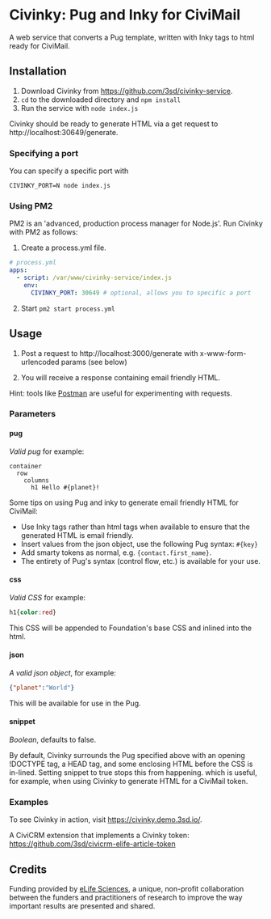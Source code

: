 # Civinky: Pug and Inky for CiviMail

A web service that converts a Pug template, written with Inky tags to html ready for CiviMail.

## Installation

1. Download Civinky from https://github.com/3sd/civinky-service.
2. `cd` to the downloaded directory and `npm install`
3. Run the service with `node index.js`

Civinky should be ready to generate HTML via a get request to http://localhost:30649/generate.

### Specifying a port

You can specify a specific port with

`CIVINKY_PORT=N node index.js`

### Using PM2

PM2 is an 'advanced, production process manager for Node.js'. Run Civinky with PM2 as follows:

1. Create a process.yml file.
```yaml
# process.yml
apps:
  - script: /var/www/civinky-service/index.js
    env:
      CIVINKY_PORT: 30649 # optional, allows you to specific a port
```
2. Start `pm2 start process.yml`

## Usage

1. Post a request to http://localhost:3000/generate with x-www-form-urlencoded params (see below)

2. You will receive a response containing email friendly HTML.

Hint: tools like [Postman](https://www.getpostman.com/) are useful for experimenting with requests.

### Parameters

#### pug

*Valid pug* for example:

```pug
container
  row
    columns
      h1 Hello #{planet}!
```

Some tips on using Pug and inky to generate email friendly HTML for CiviMail:

* Use Inky tags rather than html tags when available to ensure that the generated HTML is email friendly.
* Insert values from the json object, use the following Pug syntax: `#{key}`
* Add smarty tokens as normal, e.g. `{contact.first_name}`.
* The entirety of Pug's syntax (control flow, etc.) is available for your use.


#### css

*Valid CSS* for example:
```css
h1{color:red}
```

This CSS will be appended to Foundation's base CSS and inlined into the html.


#### json

*A valid json object*, for example:
```json
{"planet":"World"}
```
This will be available for use in the Pug.

#### snippet

*Boolean*, defaults to false.

By default, Civinky surrounds the Pug specified above with an opening !DOCTYPE tag, a HEAD tag, and some enclosing HTML before the CSS is in-lined. Setting snippet to true stops this from happening. which is useful, for example, when using Civinky to generate HTML for a CiviMail token.

### Examples

To see Civinky in action, visit https://civinky.demo.3sd.io/.

A CiviCRM extension that implements a Civinky token: https://github.com/3sd/civicrm-elife-article-token



## Credits

Funding provided by [eLife Sciences](http://elifesciences.org/), a unique, non-profit collaboration between the funders and practitioners of research to improve the way important results are presented and shared.
